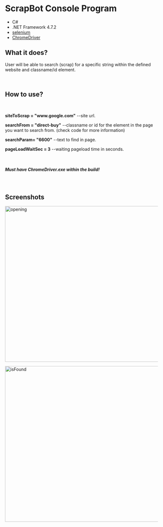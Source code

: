 # ScrapBot Console Program
<div>
<ul>
	<li>C#</li>
	<li>.NET Framework 4.7.2</li>
	<li><a href="https://www.selenium.dev/documentation/">selenium</a></li>
	<li><a href="https://chromedriver.chromium.org/downloads">ChromeDriver</a></li>
	
</ul>
<div>

<div>
<h2>What it does?</h2>
  <p>User will be able to search (scrap) for a specific string within the defined website and classname/id element.</p>
</div>

<br />
  
<div>
  <h2>How to use?</h2>
  <br />
<p><b>siteToScrap = "www.google.com"</b> --site url.</p>
<p><b>searchFrom = "direct-buy"</b> --classname or id for the element in the page you want to search from. (check code for more information)</p>
<p><b>searchParam= "6600"</b> --text to find in page.</p>
<p><b>pageLoadWaitSec = 3</b> --waiting pageload time in seconds.</p>

<br />
<h5>Must have ChromeDriver.exe within the build!</h5>
</div>

<br />

<div>
<h2>Screenshots</h2>
<p>
<a data-flickr-embed="true" href="https://www.flickr.com/photos/55156353@N07/51669702016/in/dateposted-public/" title="opening"><img src="https://live.staticflickr.com/65535/51669702016_e45cfdeec6_b.jpg" width="979" height="512" alt="opening"></a>
</p>
<p>
<a data-flickr-embed="true" href="https://www.flickr.com/photos/55156353@N07/51668905197/in/dateposted-public/" title="isFound"><img src="https://live.staticflickr.com/65535/51668905197_e62cded6f8_b.jpg" width="979" height="512" alt="isFound"></a>
</p>
</div>
